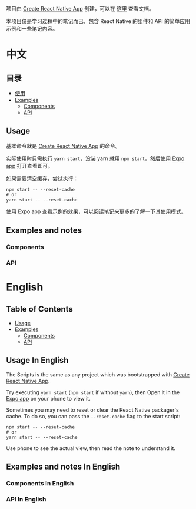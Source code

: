 项目由 [Create React Native App](https://github.com/react-community/create-react-native-app) 创建，可以在 [这里](https://github.com/react-community/create-react-native-app/blob/master/react-native-scripts/template/README.md) 查看文档。

本项目仅是学习过程中的笔记而已，包含 React Native 的组件和 API 的简单应用示例和一些笔记内容。

# 中文

## 目录

* [使用](#useage)
* [Examples](#examples-and-notes)
  * [Components](#components)
  * [API](#api)

## Usage

基本命令就是 [Create React Native App](https://github.com/react-community/create-react-native-app) 的命令。

实际使用时只需执行 `yarn start`，没装 yarn 就用 `npm start`。然后使用 [Expo app](https://expo.io) 打开查看即可。

如果需要清空缓存，尝试执行：

```
npm start -- --reset-cache
# or
yarn start -- --reset-cache
```

使用 Expo app 查看示例的效果，可以阅读笔记来更多的了解一下其使用模式。

## Examples and notes

### Components

### API

# English

## Table of Contents

* [Usage](#useage-in-english)
* [Examples](#examples-and-notes-in-english)
  * [Components](#components-in-english)
  * [API](#api-in-english)

## Usage In English

The Scripts is the same as any project which was bootstrapped with [Create React Native App](https://github.com/react-community/create-react-native-app).

Try executing `yarn start` (`npm start` if without `yarn`), then Open it in the [Expo app](https://expo.io) on your phone to view it.

Sometimes you may need to reset or clear the React Native packager's cache. To do so, you can pass the `--reset-cache` flag to the start script:

```
npm start -- --reset-cache
# or
yarn start -- --reset-cache
```

Use phone to see the actual view, then read the note to understand it.

## Examples and notes In English

### Components In English

### API In English
